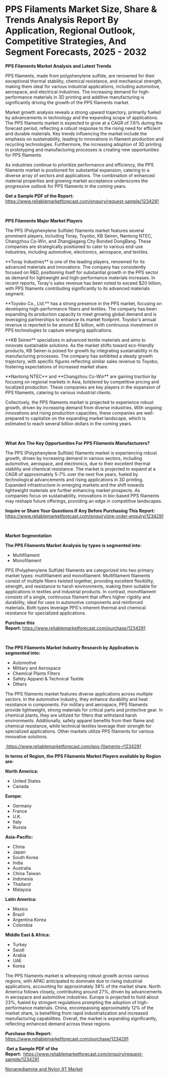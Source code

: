 <p><h1>PPS Filaments Market Size, Share & Trends Analysis Report By Application, Regional Outlook, Competitive Strategies, And Segment Forecasts, 2025 - 2032</h1></p><p><strong>PPS Filaments Market Analysis and Latest Trends</strong></p>
<p><p>PPS filaments, made from polyphenylene sulfide, are renowned for their exceptional thermal stability, chemical resistance, and mechanical strength, making them ideal for various industrial applications, including automotive, aerospace, and electrical industries. The increasing demand for high-performance materials in 3D printing and additive manufacturing is significantly driving the growth of the PPS filaments market.</p><p>Market growth analysis reveals a strong upward trajectory, primarily fueled by advancements in technology and the expanding scope of applications. The PPS filaments market is expected to grow at a CAGR of 7.6% during the forecast period, reflecting a robust response to the rising need for efficient and durable materials. Key trends influencing the market include the emphasis on sustainability, leading to innovations in filament production and recycling technologies. Furthermore, the increasing adoption of 3D printing in prototyping and manufacturing processes is creating new opportunities for PPS filaments.</p><p>As industries continue to prioritize performance and efficiency, the PPS filaments market is positioned for substantial expansion, catering to a diverse array of sectors and applications. The combination of enhanced material properties and growing market acceptance underscores the progressive outlook for PPS filaments in the coming years.</p></p>
<p><strong>Get a Sample PDF of the Report:&nbsp;</strong> <a href="https://www.reliablemarketforecast.com/enquiry/request-sample/1234291?utm_campaign=2011&utm_medium=2&utm_source=Github&utm_content=ia&utm_term=15022025&utm_id=pps-filaments">https://www.reliablemarketforecast.com/enquiry/request-sample/1234291</a></p>
<p>&nbsp;</p>
<p><strong>PPS Filaments Major Market Players</strong></p>
<p><p>The PPS (Polyphenylene Sulfide) filaments market features several prominent players, including Toray, Toyobo, KB Seiren, Nantong NTEC, Changzhou Co-Win, and Zhangjiagang City Bonded DongBang. These companies are strategically positioned to cater to various end-use industries, including automotive, electronics, aerospace, and textiles.</p><p>**Toray Industries** is one of the leading players, renowned for its advanced materials and innovations. The company has consistently focused on R&D, positioning itself for substantial growth in the PPS sector as demand for lightweight and high-performance materials increases. In recent reports, Toray's sales revenue has been noted to exceed $20 billion, with PPS filaments contributing significantly to its advanced materials segment.</p><p>**Toyobo Co., Ltd.** has a strong presence in the PPS market, focusing on developing high-performance fibers and textiles. The company has been expanding its production capacity to meet growing global demand and is leveraging partnerships to enhance its market footprint. Toyobo's annual revenue is reported to be around $2 billion, with continuous investment in PPS technologies to capture emerging applications.</p><p>**KB Seiren** specializes in advanced textile materials and aims to innovate sustainable solutions. As the market shifts toward eco-friendly products, KB Seiren is poised for growth by integrating sustainability in its manufacturing processes. The company has exhibited a steady growth trajectory, with specific figures reflecting similar sales revenue to Toyobo, fostering expectations of increased market share.</p><p>**Nantong NTEC** and **Changzhou Co-Win** are gaining traction by focusing on regional markets in Asia, bolstered by competitive pricing and localized production. These companies are key players in the expansion of PPS filaments, catering to various industrial clients.</p><p>Collectively, the PPS filaments market is projected to experience robust growth, driven by increasing demand from diverse industries. With ongoing innovations and rising production capacities, these companies are well-prepared to capitalize on the expanding market landscape, which is estimated to reach several billion dollars in the coming years.</p></p>
<p>&nbsp;</p>
<p><strong>What Are The Key Opportunities For PPS Filaments Manufacturers?</strong></p>
<p><p>The PPS (Polyphenylene Sulfide) filaments market is experiencing robust growth, driven by increasing demand in various sectors, including automotive, aerospace, and electronics, due to their excellent thermal stability and chemical resistance. The market is projected to expand at a CAGR of approximately 5-7% over the next five years, fueled by technological advancements and rising applications in 3D printing. Expanded infrastructure in emerging markets and the shift towards lightweight materials are further enhancing market prospects. As companies focus on sustainability, innovations in bio-based PPS filaments may reshape future offerings, providing an edge in competitive landscapes.</p></p>
<p><strong>Inquire or Share Your Questions If Any Before Purchasing This Report:</strong> <a href="https://www.reliablemarketforecast.com/enquiry/pre-order-enquiry/1234291?utm_campaign=2011&utm_medium=2&utm_source=Github&utm_content=ia&utm_term=15022025&utm_id=pps-filaments">https://www.reliablemarketforecast.com/enquiry/pre-order-enquiry/1234291</a></p>
<p>&nbsp;</p>
<p><strong>Market Segmentation</strong></p>
<p><strong>The PPS Filaments Market Analysis by types is segmented into:</strong></p>
<p><ul><li>Multifilament</li><li>Monofilament</li></ul></p>
<p><p>PPS (Polyphenylene Sulfide) filaments are categorized into two primary market types: multifilament and monofilament. Multifilament filaments consist of multiple fibers twisted together, providing excellent flexibility, strength, and resistance to harsh environments, making them suitable for applications in textiles and industrial products. In contrast, monofilament consists of a single, continuous filament that offers higher rigidity and durability, ideal for uses in automotive components and reinforced materials. Both types leverage PPS's inherent thermal and chemical resistance for specialized applications.</p></p>
<p><strong>Purchase this Report:&nbsp;</strong><a href="https://www.reliablemarketforecast.com/purchase/1234291?utm_campaign=2011&utm_medium=2&utm_source=Github&utm_content=ia&utm_term=15022025&utm_id=pps-filaments">https://www.reliablemarketforecast.com/purchase/1234291</a></p>
<p>&nbsp;</p>
<p><strong>The PPS Filaments Market Industry Research by Application is segmented into:</strong></p>
<p><ul><li>Automotive</li><li>Military and Aerospace</li><li>Chemical Plants Filters</li><li>Safety Apparel & Technical Textile</li><li>Others</li></ul></p>
<p><p>The PPS filaments market features diverse applications across multiple sectors. In the automotive industry, they enhance durability and heat resistance in components. For military and aerospace, PPS filaments provide lightweight, strong materials for critical parts and protective gear. In chemical plants, they are utilized for filters that withstand harsh environments. Additionally, safety apparel benefits from their flame and chemical resistance, while technical textiles leverage their strength for specialized applications. Other markets utilize PPS filaments for various innovative solutions.</p></p>
<p><a href="https://www.reliablemarketforecast.com/pps-filaments-r1234291?utm_campaign=2011&utm_medium=2&utm_source=Github&utm_content=ia&utm_term=15022025&utm_id=pps-filaments">&nbsp;https://www.reliablemarketforecast.com/pps-filaments-r1234291</a></p>
<p><strong>In terms of Region, the PPS Filaments Market Players available by Region are:</strong></p>
<p>
    <p> <strong> North America: </strong>
        <ul>
            <li>United States</li>
            <li>Canada</li>
        </ul>
        </p> 
    <p> <strong> Europe: </strong>
        <ul>
            <li>Germany</li>
            <li>France</li>
            <li>U.K.</li>
            <li>Italy</li>
            <li>Russia</li>
        </ul>
        </p> 
    <p> <strong> Asia-Pacific: </strong>
        <ul>
            <li>China</li>
            <li>Japan</li>
            <li>South Korea</li>
            <li>India</li>
            <li>Australia</li>
            <li>China Taiwan</li>
            <li>Indonesia</li>
            <li>Thailand</li>
            <li>Malaysia</li>
        </ul>
        </p> 
    <p> <strong> Latin America: </strong>
        <ul>
            <li>Mexico</li>
            <li>Brazil</li>
            <li>Argentina Korea</li>
            <li>Colombia</li>
        </ul>
        </p> 
    <p> <strong> Middle East & Africa: </strong>
        <ul>
            <li>Turkey</li>
            <li>Saudi</li>
            <li>Arabia</li>
            <li>UAE</li>
            <li>Korea</li>
        </ul>
    </p>
    </p>
<p><p>The PPS filaments market is witnessing robust growth across various regions, with APAC anticipated to dominate due to rising industrial applications, accounting for approximately 38% of the market share. North America follows closely, contributing around 27%, driven by advancements in aerospace and automotive industries. Europe is projected to hold about 23%, fueled by stringent regulations prompting the adoption of high-performance materials. China, encompassing approximately 12% of the market share, is benefiting from rapid industrialization and increased manufacturing capabilities. Overall, the market is expanding significantly, reflecting enhanced demand across these regions.</p></p>
<p><strong>Purchase this Report: </strong><a href="https://www.reliablemarketforecast.com/purchase/1234291?utm_campaign=2011&utm_medium=2&utm_source=Github&utm_content=ia&utm_term=15022025&utm_id=pps-filaments">https://www.reliablemarketforecast.com/purchase/1234291</a></p>
<p>&nbsp;<strong>Get a Sample PDF of the Report:&nbsp;&nbsp;</strong><a href="https://www.reliablemarketforecast.com/enquiry/request-sample/1234291?utm_campaign=2011&utm_medium=2&utm_source=Github&utm_content=ia&utm_term=15022025&utm_id=pps-filaments">https://www.reliablemarketforecast.com/enquiry/request-sample/1234291</a></p>
<p><strong></strong></p>
<p><p><a href="https://github.com/ChiragRp1/Market-Research-Report-List-7/blob/main/nonanediamine-and-nylon-9t-market.md?utm_campaign=2011&utm_medium=2&utm_source=Github&utm_content=ia&utm_term=15022025&utm_id=pps-filaments">Nonanediamine and Nylon 9T Market</a></p></p>